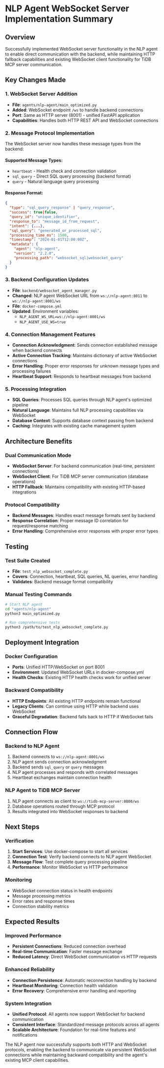 # NLP Agent WebSocket Server Implementation Summary

## Overview

Successfully implemented WebSocket server functionality in the NLP agent to enable direct communication with the backend, while maintaining HTTP fallback capabilities and existing WebSocket client functionality for TiDB MCP server communication.

## Key Changes Made

### 1. WebSocket Server Addition

- **File**: `agents/nlp-agent/main_optimized.py`
- **Added**: WebSocket endpoint `/ws` to handle backend connections
- **Port**: Same as HTTP server (8001) - unified FastAPI application
- **Capabilities**: Handles both HTTP REST API and WebSocket connections

### 2. Message Protocol Implementation

The WebSocket server now handles these message types from the backend:

#### Supported Message Types:

- `heartbeat` - Health check and connection validation
- `sql_query` - Direct SQL query processing (backend format)
- `query` - Natural language query processing

#### Response Format:

```json
{
  "type": "sql_query_response" | "query_response",
  "success": true|false,
  "query_id": "unique_identifier",
  "response_to": "message_id_from_request",
  "intent": {...},
  "sql_query": "generated_or_processed_sql",
  "processing_time_ms": 1500,
  "timestamp": "2024-01-01T12:00:00Z",
  "metadata": {
    "agent": "nlp-agent",
    "version": "2.2.0",
    "processing_path": "websocket_sql|websocket_query"
  }
}
```

### 3. Backend Configuration Updates

- **File**: `backend/websocket_agent_manager.py`
- **Changed**: NLP agent WebSocket URL from `ws://nlp-agent:8011` to `ws://nlp-agent:8001/ws`
- **File**: `docker-compose.yml`
- **Updated**: Environment variables:
  - `NLP_AGENT_WS_URL=ws://nlp-agent:8001/ws`
  - `NLP_AGENT_USE_WS=true`

### 4. Connection Management Features

- **Connection Acknowledgment**: Sends connection established message when backend connects
- **Active Connection Tracking**: Maintains dictionary of active WebSocket connections
- **Error Handling**: Proper error responses for unknown message types and processing failures
- **Heartbeat Support**: Responds to heartbeat messages from backend

### 5. Processing Integration

- **SQL Queries**: Processes SQL queries through NLP agent's optimized pipeline
- **Natural Language**: Maintains full NLP processing capabilities via WebSocket
- **Database Context**: Supports database context passing from backend
- **Caching**: Integrates with existing cache management system

## Architecture Benefits

### Dual Communication Mode

- **WebSocket Server**: For backend communication (real-time, persistent connections)
- **WebSocket Client**: For TiDB MCP server communication (database operations)
- **HTTP Fallback**: Maintains compatibility with existing HTTP-based integrations

### Protocol Compatibility

- **Backend Messages**: Handles exact message formats sent by backend
- **Response Correlation**: Proper message ID correlation for request/response matching
- **Error Handling**: Comprehensive error responses with proper error types

## Testing

### Test Suite Created

- **File**: `test_nlp_websocket_complete.py`
- **Covers**: Connection, heartbeat, SQL queries, NL queries, error handling
- **Validates**: Backend message format compatibility

### Manual Testing Commands

```bash
# Start NLP agent
cd "agents/nlp-agent"
python3 main_optimized.py

# Run comprehensive tests
python3 /path/to/test_nlp_websocket_complete.py
```

## Deployment Integration

### Docker Configuration

- **Ports**: Unified HTTP/WebSocket on port 8001
- **Environment**: Updated WebSocket URLs in docker-compose.yml
- **Health Checks**: Existing HTTP health checks work for unified server

### Backward Compatibility

- **HTTP Endpoints**: All existing HTTP endpoints remain functional
- **Legacy Clients**: Can continue using HTTP while backend uses WebSocket
- **Graceful Degradation**: Backend falls back to HTTP if WebSocket fails

## Connection Flow

### Backend to NLP Agent

1. Backend connects to `ws://nlp-agent:8001/ws`
2. NLP agent sends connection acknowledgment
3. Backend sends `sql_query` or `query` messages
4. NLP agent processes and responds with correlated messages
5. Heartbeat exchanges maintain connection health

### NLP Agent to TiDB MCP Server

1. NLP agent connects as client to `ws://tidb-mcp-server:8000/ws`
2. Database operations routed through MCP protocol
3. Results integrated into WebSocket responses to backend

## Next Steps

### Verification

1. **Start Services**: Use docker-compose to start all services
2. **Connection Test**: Verify backend connects to NLP agent WebSocket
3. **Message Flow**: Test complete query processing pipeline
4. **Performance**: Monitor WebSocket vs HTTP performance

### Monitoring

- WebSocket connection status in health endpoints
- Message processing metrics
- Error rates and response times
- Connection stability metrics

## Expected Results

### Improved Performance

- **Persistent Connections**: Reduced connection overhead
- **Real-time Communication**: Faster message exchange
- **Reduced Latency**: Direct WebSocket communication vs HTTP requests

### Enhanced Reliability

- **Connection Persistence**: Automatic reconnection handling by backend
- **Heartbeat Monitoring**: Connection health validation
- **Error Recovery**: Comprehensive error handling and reporting

### System Integration

- **Unified Protocol**: All agents now support WebSocket for backend communication
- **Consistent Interface**: Standardized message protocols across all agents
- **Scalable Architecture**: Foundation for real-time features and notifications

The NLP agent now successfully supports both HTTP and WebSocket protocols, enabling the backend to communicate via persistent WebSocket connections while maintaining backward compatibility and the agent's existing MCP client capabilities.
